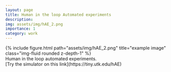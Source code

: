```yaml
---
layout: page
title: Human in the loop Automated experiments 
description: 
img: assets/img/hAE_2.png
importance: 1
category: work
---
```



<div class="row">
    <div class="col-sm mt-3 mt-md-0">
        {% include figure.html path="assets/img/hAE_2.png" title="example image" class="img-fluid rounded z-depth-1" %}
    </div>
</div>
<div class="caption">
    Human in the loop automated experiments.
</div>
[Try the simulator on this link](https://tiny.utk.edu/hAE)
